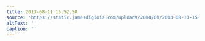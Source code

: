 ```yaml
---
title: 2013-08-11 15.52.50
source: 'https://static.jamesdigioia.com/uploads/2014/01/2013-08-11-15-52-50-scaled.jpg'
altText: ''
caption: ''
---
```


